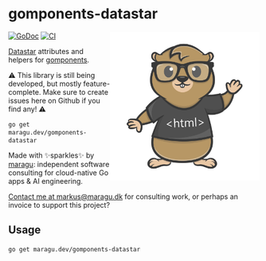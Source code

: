 # gomponents-datastar

<img src="logo.png" alt="Logo" width="300" align="right">

[![GoDoc](https://pkg.go.dev/badge/maragu.dev/gomponents-datastar)](https://pkg.go.dev/maragu.dev/gomponents-datastar)
[![CI](https://github.com/maragudk/gomponents-datastar/actions/workflows/ci.yml/badge.svg)](https://github.com/maragudk/gomponents-datastar/actions/workflows/ci.yml)

[Datastar](https://data-star.dev) attributes and helpers for [gomponents](https://www.gomponents.com).

⚠️ This library is still being developed, but mostly feature-complete. Make sure to create issues here on Github if you find any! ⚠️

```shell
go get maragu.dev/gomponents-datastar
```

Made with ✨sparkles✨ by [maragu](https://www.maragu.dev/): independent software consulting for cloud-native Go apps & AI engineering.

[Contact me at markus@maragu.dk](mailto:markus@maragu.dk) for consulting work, or perhaps an invoice to support this project?

## Usage

```shell
go get maragu.dev/gomponents-datastar
```
